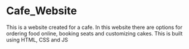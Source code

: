 # Cafe_Website
This is a website created for a cafe. In this website there are options for ordering food online, booking seats and customizing cakes.
This is built using HTML, CSS and JS

